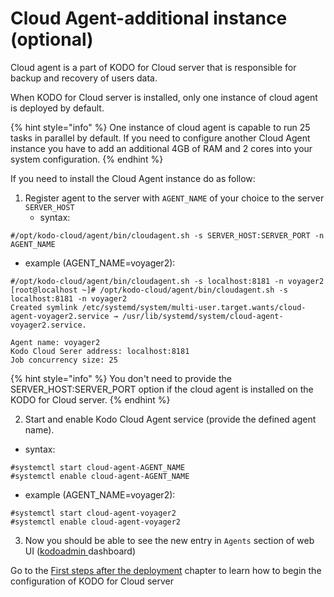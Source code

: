 # Cloud Agent-additional instance \(optional\)

Cloud agent is a part of KODO for Cloud server that is responsible for backup and recovery of users data.

When KODO for Cloud server is installed, only one instance of cloud agent is deployed by default. 

{% hint style="info" %}
One instance of cloud agent is capable to run 25 tasks in parallel by default. If you need to configure another Cloud Agent instance you have to add an additional 4GB of RAM and 2 cores into your system configuration.
{% endhint %}

If you need to install the Cloud Agent instance do as follow:

1. Register agent to the server with `AGENT_NAME` of your choice to the server `SERVER_HOST` 
   * syntax:

```text
#/opt/kodo-cloud/agent/bin/cloudagent.sh -s SERVER_HOST:SERVER_PORT -n AGENT_NAME
```

* example \(AGENT\_NAME=voyager2\):

```text
#/opt/kodo-cloud/agent/bin/cloudagent.sh -s localhost:8181 -n voyager2
[root@localhost ~]# /opt/kodo-cloud/agent/bin/cloudagent.sh -s localhost:8181 -n voyager2
Created symlink /etc/systemd/system/multi-user.target.wants/cloud-agent-voyager2.service → /usr/lib/systemd/system/cloud-agent-voyager2.service.

Agent name: voyager2
Kodo Cloud Serer address: localhost:8181
Job concurrency size: 25
```

{% hint style="info" %}
You don't need to provide the SERVER\_HOST:SERVER\_PORT option if the cloud agent is installed on the KODO for Cloud server.
{% endhint %}

2. Start and enable Kodo Cloud Agent service \(provide the defined agent name\).

* syntax:

```text
#systemctl start cloud-agent-AGENT_NAME
#systemctl enable cloud-agent-AGENT_NAME
```

* example \(AGENT\_NAME=voyager2\):

```text
#systemctl start cloud-agent-voyager2
#systemctl enable cloud-agent-voyager2
```

3. Now you should be able to see the new entry in `Agents` section of web UI \([kodoadmin ](../administration/dashboard.md)dashboard\)

Go to the [First steps after the deployment](first-steps-after-deployment/) chapter to learn how to begin the configuration of KODO for Cloud server





